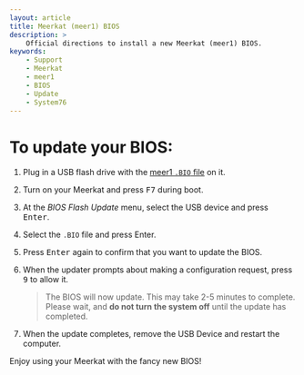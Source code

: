 ```yaml
---
layout: article
title: Meerkat (meer1) BIOS
description: >
    Official directions to install a new Meerkat (meer1) BIOS.
keywords:
    - Support
    - Meerkat
    - meer1
    - BIOS
    - Update
    - System76
---
```


# To update your BIOS:

1. Plug in a USB flash drive with the <a href="#" download="download">meer1 `.BIO` file</a> on it.

2. Turn on your Meerkat and press <kbd>F7</kbd> during boot.

3. At the _BIOS Flash Update_ menu, select the USB device and press <kbd>Enter</kbd>.

4. Select the `.BIO` file and press Enter.

5. Press <kbd>Enter</kbd> again to confirm that you want to update the BIOS.

6. When the updater prompts about making a configuration request, press <kbd>9</kbd> to allow it.

   > The BIOS will now update.  This may take 2-5 minutes to complete.  Please wait, and **do not turn the system off** until the update has completed.

7. When the update completes, remove the USB Device and restart the computer.

Enjoy using your Meerkat with the fancy new BIOS!
